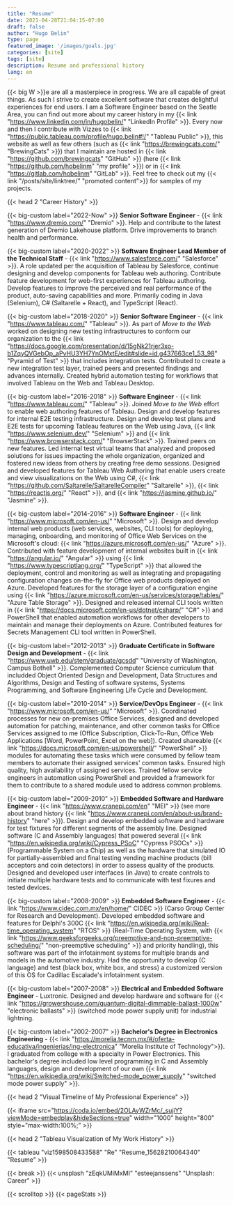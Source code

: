 ```yaml
---
title: "Resume"
date: 2021-04-28T21:04:15-07:00
draft: false
author: "Hugo Belin"
type: page
featured_image: '/images/goals.jpg'
categories: [site]
tags: [site]
description: Resume and professional history
lang: en
---
```


{{< big W >}}e are all a masterpiece in progress. We are all capable of great things. As such I strive to create 
excellent software that creates delightful experiences for end users. I am a Software Engineer based on the Seatle Area, 
you can find out more about my career history in my 
{{< link "https://www.linkedin.com/in/hugobelin/" "LinkedIn Profile" >}}. Every now and 
then I contribute with Vizzes to {{< link "https://public.tableau.com/profile/hugo.belin#!/" "Tableau Public" >}}, this 
website as well as few others (such as {{< link "https://brewingcats.com/" "BrewingCats" >}}) that I maintain are hosted 
in {{< link "https://github.com/brewingcats" "GitHub" >}} (here {{< link "https://github.com/hobelinm" "my profile" >}}) 
or in {{< link "https://gitlab.com/hobelinm" "GitLab" >}}. Feel free to check out my 
{{< link "/posts/site/linktree/" "promoted content">}} for samples of my projects.

{{< head 2 "Career History" >}}

{{< big-custom label="2022-Now" >}} **Senior Software Engineer** - {{< link 
"https://www.dremio.com/" "Dremio" >}}. Help and contribute to the latest generation of Dremio Lakehouse 
platform. Drive improvements to branch health and performance.

{{< big-custom label="2020-2022" >}} **Software Engineer Lead Member of the Technical Staff** - 
{{< link "https://www.salesforce.com/" "Salesforce" >}}. A role updated per the acquisition of Tableau by Salesforce, continue
designing and develop components for Tableau web authoring. Contribute feature development for web-first experiences for 
Tableau authoring. Develop features to improve the perceived and real performance of the product, auto-saving capabilities and more. 
Primarily coding in Java (Selenium), C# (Saltarelle + React), and TypeScript (React).

{{< big-custom label="2018-2020" >}} **Senior Software Engineer** - {{< link "https://www.tableau.com/" "Tableau" >}}. As 
part of *Move to the Web* worked on designing new testing infrastructures to conform our organization to the 
{{< link "https://docs.google.com/presentation/d/15gNk21rjer3xo-b1ZqyQVGebOp_aPvHU3YH7YnOMxtE/edit#slide=id.g437663ce1_53_98" "Pyramid of Test" >}} 
that includes integration tests. Contributed to create a new integration test layer, trained peers and presented findings 
and advances internally. Created hybrid automation testing for workflows that involved Tableau on the Web and Tableau Desktop.

{{< big-custom label="2016-2018" >}} **Software Engineer** - {{< link "https://www.tableau.com/" "Tableau" >}}. Joined 
*Move to the Web* effort to enable web authoring features of Tableau. Design and develop features for internal E2E testing 
infrastructure. Design and develop test plans and E2E tests for upcoming Tableau features on the Web using Java, 
{{< link "https://www.selenium.dev/" "Selenium" >}} and {{< link "https://www.browserstack.com/" "BrowserStack" >}}. 
Trained peers on new features. Led internal test virtual teams that analyzed and proposed solutions for issues impacting 
the whole organization, organized and fostered new ideas from others by creating free demo sessions. Designed and developed 
features for Tableau Web Authoring that enable users create and view visualizations on the Web using C#, 
{{< link "https://github.com/Saltarelle/SaltarelleCompiler" "Saltarelle" >}}, {{< link "https://reactjs.org/" "React" >}}, 
and {{< link "https://jasmine.github.io/" "Jasmine" >}}.

{{< big-custom label="2014-2016" >}} **Software Engineer** - {{< link "https://www.microsoft.com/en-us/" "Microsoft" >}}. 
Design and develop internal web products (web services, websites, CLI tools) for deploying, managing, onboarding, and monitoring 
of Office Web Services on the Microsoft's cloud: {{< link "https://azure.microsoft.com/en-us/" "Azure" >}}. Contributed with 
feature development of internal websites built in {{< link "https://angular.io/" "Angular" >}} using 
{{< link "https://www.typescriptlang.org/" "TypeScript" >}} that allowed the deployment, control and monitoring as well as 
integrating and propagating configuration changes on-the-fly for Office web products deployed on Azure. Developed features for 
the storage layer of a configuration engine using 
{{< link "https://azure.microsoft.com/en-us/services/storage/tables/" "Azure Table Storage" >}}. Designed and released internal 
CLI tools written in {{< link "https://docs.microsoft.com/en-us/dotnet/csharp/" "C#" >}} and PowerShell that enabled automation 
workflows for other developers to maintain and manage their deployments on Azure. Contributed features for Secrets Management 
CLI tool written in PowerShell.

{{< big-custom label="2012-2013" >}} **Graduate Certificate in Software Design and Development** - 
{{< link "https://www.uwb.edu/stem/graduate/gcsdd" "University of Washington, Campus Bothell" >}}. Complemented Computer Science 
curriculum that includded Object Oriented Design and Development, Data Structures and Algorithms, Design and Testing of software 
systems, Systems Programming, and Software Engineering Life Cycle and Development.

{{< big-custom label="2010-2014" >}} **Service/DevOps Engineer** - {{< link "https://www.microsoft.com/en-us/" "Microsoft" >}}. 
Coordinated processes for new on-premises Office Services, designed and developed automation for patching, maintenance, and other 
common tasks for Office Services assigned to me (Office Subscription, Click-To-Run, Office Web Applications [Word, PowerPoint, Excel
on the web]). Created shareable {{< link "https://docs.microsoft.com/en-us/powershell/" "PowerShell" >}} modules for automating 
these tasks which were consumed by fellow team members to automate their assigned services' common tasks. Ensured high quality, 
high availability of assigned services. Trained fellow service engineers in automation using PowerShell and provided a framework 
for them to contribute to a shared module used to address common problems.

{{< big-custom label="2009-2010" >}} **Embedded Software and Hardware Engineer** - {{< link "https://www.cranepi.com/en" "MEI" >}} 
(see more about brand history {{< link "https://www.cranepi.com/en/about-us/brand-history" "here" >}}). 
Design and develop embedded software and hardware for test fixtures for different segments of the assembly line. Designed software 
(C and Assembly languages) that powered several {{< link "https://en.wikipedia.org/wiki/Cypress_PSoC" "Cypress PSOCs" >}} 
(Programmable System on a Chip) as well as the hardware that simulated IO for partially-assembled and final testing vending machine 
products (bill acceptors and coin detectors) in order to assess quality of the products. Designed and developed user interfaces 
(in Java) to create controls to initiate multiple hardware tests and to communicate with test fixures and tested devices.

{{< big-custom label="2008-2009" >}} **Embedded Software Engineer** - {{< link "https://www.cidec.com.mx/en/home/" CIDEC >}} (Carso 
Group Center for Research and Development). Developed embedded software and features for Delphi's 300C 
{{< link "https://en.wikipedia.org/wiki/Real-time_operating_system" "RTOS" >}} (Real-Time Operating 
System, with {{< link "https://www.geeksforgeeks.org/preemptive-and-non-preemptive-scheduling/" "non-preemptive scheduling" >}} and 
priority handling), this software was part of the infotainment systems for multiple brands and models in the automotive industry. 
Had the opportunity to develop (C language) and test (black box, white box, and stress) a customized version of this OS for Cadillac 
Escalade's infotainment system.

{{< big-custom label="2007-2008" >}} **Electrical and Embedded Software Engineer** - Luxtronic. Designed and develop hardware and 
software for {{< link "https://growershouse.com/quantum-digital-dimmable-ballast-1000w" "electronic ballasts" >}} 
(switched mode power supply unit) for industrial lightning.

{{< big-custom label="2002-2007" >}} **Bachelor's Degree in Electronics Engineering** - 
{{< link "https://morelia.tecnm.mx/#/oferta-educativa/ingenierias/ing-electronica" "Morelia Institute of Technology">}}. I 
graduated from college with a specialty in Power Electronics. This bachelor's degree included low level programming in C 
and Assembly languages, design and development of our own 
{{< link "https://en.wikipedia.org/wiki/Switched-mode_power_supply" "switched mode power supply" >}}.

{{< head 2 "Visual Timeline of My Professional Experience" >}}

{{< iframe src="https://coda.io/embed/2OLAyWZrMc/_sujiY?viewMode=embedplay&hideSections=true" width="1000" height="800" style="max-width:100%;" >}}

{{< head 2 "Tableau Visualization of My Work History" >}}

{{< tableau "viz1598508433588" "Re" "Resume_15628210064340" "Resume" >}}

{{< break >}}
{{< unsplash "zEqkUMiMxMI" "esteejanssens" "Unsplash: Career" >}}

{{< scrolltop >}}
{{< pageStats >}}
